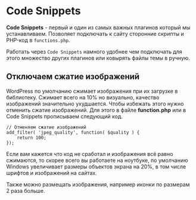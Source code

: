 # Code Snippets
**Code Snippets** - первый и один из самых важных плагинов который мы устанавливаем. Позволяет подключать к сайту сторонние скрипты и PHP-код в `functions.php`.

Работать через `Code Snippets` намного удобнее чем подключать для этого множество других плагинов или ковырять файлы темы в ручную.

## Отключаем сжатие изображений
WordPress по умолчанию сжимает изображения при их загрузке в библиотеку. Сжимает всего на 10% но визуально, качество изображений значительно ухудшается. Чтобы избежать этого нужно отменить сжатие изображений. Для этого в файле **function.php** или в Code Snippets прописываем следующий код.

    // Отменяем сжатие изображений
    add_filter( 'jpeg_quality', function( $quality ) {
        return 100;
    });

Если вам кажется что код не сработал и изображения всё равно сжимаются, то скорее всего вы работаете на ноутбуке, по умолчанию Windows увеличивает размеры объектов экрана на 20%, в том числе шрифтов и изображений на сайтах.

Также можно размещать изображения, например иконки по размерам 2 раза больше.
